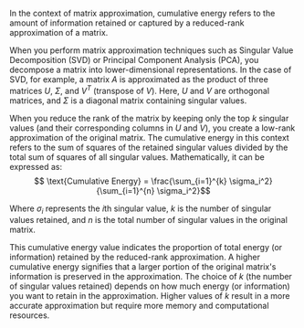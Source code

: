 In the context of matrix approximation, cumulative energy refers to the amount of information retained or captured by a reduced-rank approximation of a matrix. 

When you perform matrix approximation techniques such as Singular Value Decomposition (SVD) or Principal Component Analysis (PCA), you decompose a matrix into lower-dimensional representations. In the case of SVD, for example, a matrix $A$ is approximated as the product of three matrices $U$, $\Sigma$, and $V^T$ (transpose of $V$). Here, $U$ and $V$ are orthogonal matrices, and $\Sigma$ is a diagonal matrix containing singular values.

When you reduce the rank of the matrix by keeping only the top $k$ singular values (and their corresponding columns in $U$ and $V$), you create a low-rank approximation of the original matrix. The cumulative energy in this context refers to the sum of squares of the retained singular values divided by the total sum of squares of all singular values. Mathematically, it can be expressed as:$$
\text{Cumulative Energy} = \frac{\sum_{i=1}^{k} \sigma_i^2}{\sum_{i=1}^{n} \sigma_i^2}$$

Where $\sigma_i$ represents the $i$th singular value, $k$ is the number of singular values retained, and $n$ is the total number of singular values in the original matrix. 

This cumulative energy value indicates the proportion of total energy (or information) retained by the reduced-rank approximation. A higher cumulative energy signifies that a larger portion of the original matrix's information is preserved in the approximation. The choice of $k$ (the number of singular values retained) depends on how much energy (or information) you want to retain in the approximation. Higher values of $k$ result in a more accurate approximation but require more memory and computational resources.